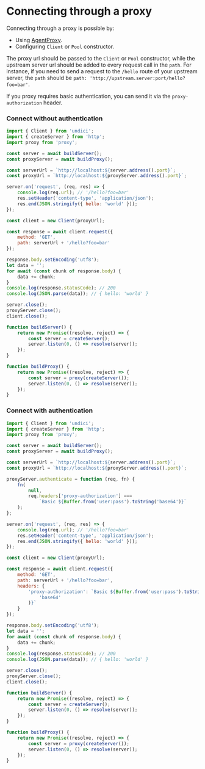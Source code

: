 # Connecting through a proxy

Connecting through a proxy is possible by:

-   Using [AgentProxy](../api/ProxyAgent.md).
-   Configuring `Client` or `Pool` constructor.

The proxy url should be passed to the `Client` or `Pool` constructor, while the upstream server url
should be added to every request call in the `path`.
For instance, if you need to send a request to the `/hello` route of your upstream server,
the `path` should be `path: 'http://upstream.server:port/hello?foo=bar'`.

If you proxy requires basic authentication, you can send it via the `proxy-authorization` header.

### Connect without authentication

```js
import { Client } from 'undici';
import { createServer } from 'http';
import proxy from 'proxy';

const server = await buildServer();
const proxyServer = await buildProxy();

const serverUrl = `http://localhost:${server.address().port}`;
const proxyUrl = `http://localhost:${proxyServer.address().port}`;

server.on('request', (req, res) => {
    console.log(req.url); // '/hello?foo=bar'
    res.setHeader('content-type', 'application/json');
    res.end(JSON.stringify({ hello: 'world' }));
});

const client = new Client(proxyUrl);

const response = await client.request({
    method: 'GET',
    path: serverUrl + '/hello?foo=bar'
});

response.body.setEncoding('utf8');
let data = '';
for await (const chunk of response.body) {
    data += chunk;
}
console.log(response.statusCode); // 200
console.log(JSON.parse(data)); // { hello: 'world' }

server.close();
proxyServer.close();
client.close();

function buildServer() {
    return new Promise((resolve, reject) => {
        const server = createServer();
        server.listen(0, () => resolve(server));
    });
}

function buildProxy() {
    return new Promise((resolve, reject) => {
        const server = proxy(createServer());
        server.listen(0, () => resolve(server));
    });
}
```

### Connect with authentication

```js
import { Client } from 'undici';
import { createServer } from 'http';
import proxy from 'proxy';

const server = await buildServer();
const proxyServer = await buildProxy();

const serverUrl = `http://localhost:${server.address().port}`;
const proxyUrl = `http://localhost:${proxyServer.address().port}`;

proxyServer.authenticate = function (req, fn) {
    fn(
        null,
        req.headers['proxy-authorization'] ===
            `Basic ${Buffer.from('user:pass').toString('base64')}`
    );
};

server.on('request', (req, res) => {
    console.log(req.url); // '/hello?foo=bar'
    res.setHeader('content-type', 'application/json');
    res.end(JSON.stringify({ hello: 'world' }));
});

const client = new Client(proxyUrl);

const response = await client.request({
    method: 'GET',
    path: serverUrl + '/hello?foo=bar',
    headers: {
        'proxy-authorization': `Basic ${Buffer.from('user:pass').toString(
            'base64'
        )}`
    }
});

response.body.setEncoding('utf8');
let data = '';
for await (const chunk of response.body) {
    data += chunk;
}
console.log(response.statusCode); // 200
console.log(JSON.parse(data)); // { hello: 'world' }

server.close();
proxyServer.close();
client.close();

function buildServer() {
    return new Promise((resolve, reject) => {
        const server = createServer();
        server.listen(0, () => resolve(server));
    });
}

function buildProxy() {
    return new Promise((resolve, reject) => {
        const server = proxy(createServer());
        server.listen(0, () => resolve(server));
    });
}
```
